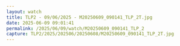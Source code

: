```yaml
---
layout: watch
title: TLP2 - 09/06/2025 - M20250609_090141_TLP_2T.jpg
date: 2025-06-09 09:01:41
permalink: /2025/06/09/watch/M20250609_090141_TLP_2
capture: TLP2/2025/202506/20250608/M20250609_090141_TLP_2T.jpg
---
```

